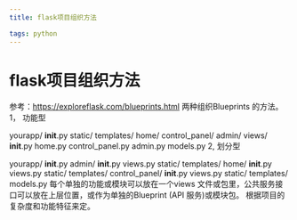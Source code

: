 ```yaml
---
title: flask项目组织方法

tags: python
---
```


# flask项目组织方法

参考：https://exploreflask.com/blueprints.html
两种组织Blueprints 的方法。
1， 功能型

yourapp/
    __init__.py
    static/
    templates/
        home/
        control_panel/
        admin/
    views/
        __init__.py
        home.py
        control_panel.py
        admin.py
    models.py
2, 划分型

yourapp/
    __init__.py
    admin/
        __init__.py
        views.py
        static/
        templates/
    home/
        __init__.py
        views.py
        static/
        templates/
    control_panel/
        __init__.py
        views.py
        static/
        templates/
    models.py
每个单独的功能或模块可以放在一个views 文件或包里，公共服务接口可以放在上层位置，或作为单独的Blueprint (API 服务)或模块包。
根据项目的复杂度和功能特征来定。